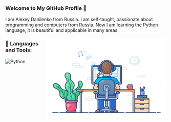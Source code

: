 ### Welcome to My GitHub Profile 👋

I am Alexey Danilenko from Russia. I am self-taught, passionate about programming and computers from Russia.
Now I am learning the Python language, it is beautiful and applicable in many areas.

<img align="right" height="250" width="375" alt="" src="https://github.com/alexdaniel76/alexdaniel76/blob/main/gifs/coder.gif" />

### 🔨 Languages and Tools:

<a href="https://www.python.org" target="_blank"><img align="left" alt="Python" height ="42px" src="https://raw.githubusercontent.com/rahul-jha98/github_readme_icons/main/language_and_tools/square/python/python.svg"></a>
